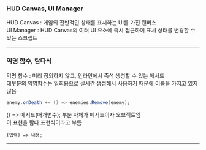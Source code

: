### HUD Canvas, UI Manager
HUD Canvas : 게임의 전반적인 상태를 표시하는 UI를 가진 캔버스  
UI Manager : HUD Canvas의 여러 UI 요소에 즉시 접근하여 표시 상태를 변경할 수 있는 스크립트  

---------------------------
### 익명 함수, 람다식
익명 함수 : 미리 정의하지 않고, 인라인에서 즉석 생성할 수 있는 메서드  
대부분의 익명함수는 일회용으로 실시간 생성해서 사용하기 때문에 이름을 가지고 있지 않음  
```csharp
enemy.onDeath += () => enemies.Remove(enemy);
```
() => 메서드(매개변수); 부분 자체가 메서드이자 오브젝트임  
이 표현을 람다 표현식이라고 부름  
```
(입력) => 내용;
```

-------------------------------

